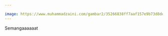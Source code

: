 ```yaml
---

image: https://www.muhammadzaini.com/gambar2/35266838ff7aaf157e9b73d8de0698295bd37d6f.jpg
---
```


Semangaaaaaat 